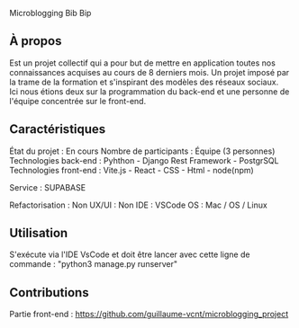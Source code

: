 Microblogging Bib Bip 
## À propos
Est un projet collectif qui a pour but de mettre en application toutes nos connaissances acquises au cours de 8 derniers mois. 
Un projet imposé par la trame de la formation et s'inspirant des modèles des réseaux sociaux.      
Ici nous étions deux sur la programmation du back-end et une personne de l'équipe concentrée sur le front-end. 

## Caractéristiques
État du projet : En cours 
Nombre de participants : Équipe (3 personnes)
Technologies back-end : Pyhthon - Django Rest Framework - PostgrSQL
Technologies front-end : Vite.js - React - CSS - Html - node(npm)

Service : SUPABASE

Refactorisation : Non
UX/UI : Non
IDE : VSCode
OS : Mac / OS / Linux

## Utilisation
S'exécute via l'IDE VsCode et doit être lancer avec cette ligne de commande : "python3 manage.py runserver"

## Contributions
Partie front-end : https://github.com/guillaume-vcnt/microblogging_project

